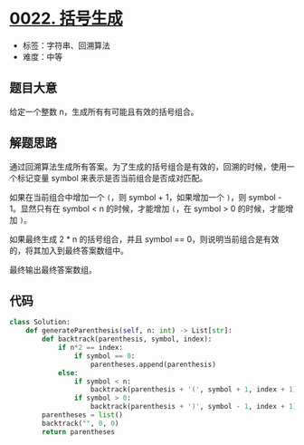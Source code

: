 # [0022. 括号生成](https://leetcode-cn.com/problems/generate-parentheses/)

- 标签：字符串、回溯算法
- 难度：中等

## 题目大意

给定一个整数 n，生成所有有可能且有效的括号组合。

## 解题思路

通过回溯算法生成所有答案。为了生成的括号组合是有效的，回溯的时候，使用一个标记变量 symbol 来表示是否当前组合是否成对匹配。

如果在当前组合中增加一个 `(`，则 symbol + 1，如果增加一个 `)`，则 symbol - 1。显然只有在 symbol < n 的时候，才能增加 `(`，在 symbol > 0 的时候，才能增加 `)`。

如果最终生成 2 * n 的括号组合，并且 symbol == 0，则说明当前组合是有效的，将其加入到最终答案数组中。

最终输出最终答案数组。

## 代码

```Python
class Solution:
    def generateParenthesis(self, n: int) -> List[str]:
        def backtrack(parenthesis, symbol, index):
            if n*2 == index:
                if symbol == 0:
                    parentheses.append(parenthesis)
            else:
                if symbol < n:
                    backtrack(parenthesis + '(', symbol + 1, index + 1)
                if symbol > 0:
                    backtrack(parenthesis + ')', symbol - 1, index + 1)
        parentheses = list()
        backtrack("", 0, 0)
        return parentheses
```

